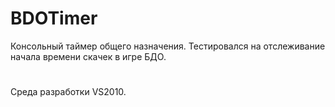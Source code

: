 # BDOTimer
Консольный таймер общего назначения.
Тестировался на отслеживание начала времени скачек в игре БДО.

#
Среда разработки VS2010.
